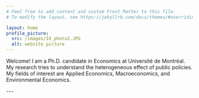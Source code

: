 ```yaml
---
# Feel free to add content and custom Front Matter to this file.
# To modify the layout, see https://jekyllrb.com/docs/themes/#overriding-theme-defaults

layout: home
profile_picture:
  src: /images/Id_photo2.JPG
  alt: website picture
---
```


<p>
  Welcome! I am a Ph.D. candidate in Economics at Université de Montréal. My research tries to understand the heterogeneous effect of public policies. 
  My fields of interest are Applied Economics, Macroeconomics, and Environmental Economics. 
</p>
---

